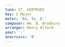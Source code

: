 ```yaml
---
tune: ST. GERTRUDE
key: C Major
meter: '6s, 5s. D.'
composer: Wm. B. Bradbury
arranger: Henry Alford
year: '-'
anacrusis: '0'
---
```

